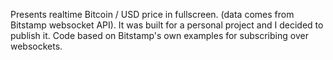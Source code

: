 Presents realtime Bitcoin / USD price in fullscreen. (data comes from Bitstamp websocket API). It was built for a personal project and I decided to publish it. Code based on Bitstamp's own examples for subscribing over websockets.
